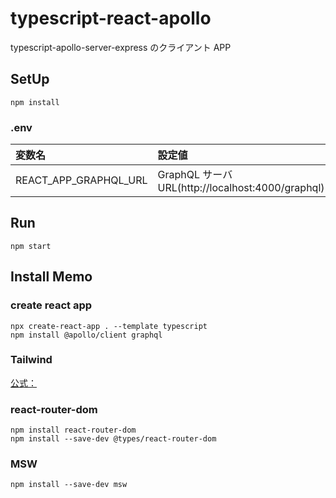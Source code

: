 # typescript-react-apollo

typescript-apollo-server-express のクライアント APP

## SetUp

```
npm install
```

### .env

| 変数名                | 設定値                                            |
| :-------------------- | :------------------------------------------------ |
| REACT_APP_GRAPHQL_URL | GraphQL サーバ URL(http://localhost:4000/graphql) |

## Run

```
npm start
```

## Install Memo

### create react app

```
npx create-react-app . --template typescript
npm install @apollo/client graphql
```

### Tailwind

[公式：](https://tailwindcss.com/docs/installation)

### react-router-dom

```
npm install react-router-dom
npm install --save-dev @types/react-router-dom
```

### MSW

```
npm install --save-dev msw
```
